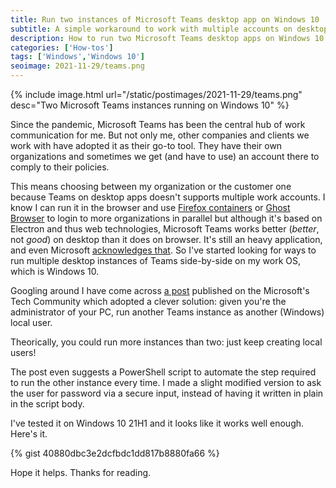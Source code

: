 ```yaml
---
title: Run two instances of Microsoft Teams desktop app on Windows 10
subtitle: A simple workaround to work with multiple accounts on desktop
description: How to run two Microsoft Teams desktop apps on Windows 10 and work with multiple accounts
categories: ['How-tos']
tags: ['Windows','Windows 10']
seoimage: 2021-11-29/teams.png
---
```


{% include image.html url="/static/postimages/2021-11-29/teams.png" desc="Two Microsoft Teams instances 
running on Windows 10" %}

Since the pandemic, Microsoft Teams has been the central hub of work communication for me. But not only me, other companies and clients we work with have adopted it as their go-to tool. They have their own organizations and sometimes we get (and have to use) an account there to comply to their policies.

This means choosing between my organization or the customer one because Teams on desktop apps doesn't supports multiple work accounts. I know I can run it in the browser and use [Firefox containers](https://addons.mozilla.org/en-US/firefox/addon/multi-account-containers/) or [Ghost Browser](https://ghostbrowser.com/) to login to more organizations in parallel but although it's based on Electron and thus web technologies, Microsoft Teams works better (*better*, not *good*) on desktop than it does on browser. It's still an heavy application, and even Microsoft [acknowledges that](https://docs.microsoft.com/en-us/microsoftteams/teams-memory-usage-perf). So I've started looking for ways to run multiple desktop instances of Teams side-by-side on my work OS, which is Windows 10.

Googling around I have come across [a post](https://techcommunity.microsoft.com/t5/microsoft-teams/solution-microsoft-teams-multiple-accounts-second-account/m-p/548309) published on the Microsoft's Tech Community which adopted a clever solution: given you're the administrator of your PC, run another Teams instance as another (Windows) local user.

Theorically, you could run more instances than two: just keep creating local users!

The post even suggests a PowerShell script to automate the step required to run the other instance every time. I made a slight modified version to ask the user for password via a secure input, instead of having it written in plain in the script body.

I've tested it on Windows 10 21H1 and it looks like it works well enough. Here's it.

{% gist 40880dbc3e2dcfbdc1dd817b8880fa66 %}

Hope it helps. Thanks for reading.
